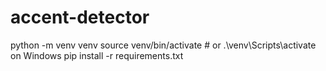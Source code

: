 # accent-detector

python -m venv venv
source venv/bin/activate  # or .\venv\Scripts\activate on Windows
pip install -r requirements.txt
